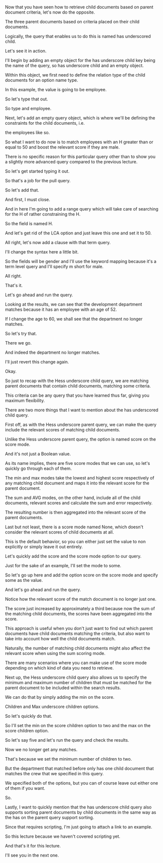 Now that you have seen how to retrieve child documents based on parent document criteria, let's now do the opposite.

The three parent documents based on criteria placed on their child documents.

Logically, the query that enables us to do this is named has underscored child.

Let's see it in action.

I'll begin by adding an empty object for the has underscore child key being the name of the query, so has underscore child and an empty object.

Within this object, we first need to define the relation type of the child documents for an option name type.

In this example, the value is going to be employee.

So let's type that out.

So type and employee.

Next, let's add an empty query object, which is where we'll be defining the constraints for the child documents, i.e.

the employees like so.

So what I want to do now is to match employees with an H greater than or equal to 50 and boost the relevant score if they are male.

There is no specific reason for this particular query other than to show you a slightly more advanced query compared to the previous lecture.

So let's get started typing it out.

So that's a job for the pull query.

So let's add that.

And first, I must close.

And in here I'm going to add a range query which will take care of searching for the H of rather constraining the H.

So the field is named H.

And let's get rid of the LCA option and just leave this one and set it to 50.

All right, let's now add a clause with that term query.

I'll change the syntax here a little bit.

So the fields will be gender and I'll use the keyword mapping because it's a term level query and I'll specify m short for male.

All right.

That's it.

Let's go ahead and run the query.

Looking at the results, we can see that the development department matches because it has an employee with an age of 52.

If I change the age to 60, we shall see that the department no longer matches.

So let's try that.

There we go.

And indeed the department no longer matches.

I'll just revert this change again.

Okay.

So just to recap with the Hess underscore child query, we are matching parent documents that contain child documents, matching some criteria.

This criteria can be any query that you have learned thus far, giving you maximum flexibility.

There are two more things that I want to mention about the has underscored child query.

First off, as with the Hess underscore parent query, we can make the query include the relevant scores of matching child documents.

Unlike the Hess underscore parent query, the option is named score on the score mode.

And it's not just a Boolean value.

As its name implies, there are five score modes that we can use, so let's quickly go through each of them.

The min and max modes take the lowest and highest score respectively of any matching child document and maps it into the relevant score for the parent document.

The sum and AVG modes, on the other hand, include all of the child documents, relevant scores and calculate the sum and error respectively.

The resulting number is then aggregated into the relevant score of the parent documents.

Last but not least, there is a score mode named None, which doesn't consider the relevant scores of child documents at all.

This is the default behavior, so you can either just set the value to non explicitly or simply leave it out entirely.

Let's quickly add the score and the score mode option to our query.

Just for the sake of an example, I'll set the mode to some.

So let's go up here and add the option score on the score mode and specify some as the value.

And let's go ahead and run the query.

Notice how the relevant score of the match document is no longer just one.

The score just increased by approximately a third because now the sum of the matching child documents, the scores have been aggregated into the score.

This approach is useful when you don't just want to find out which parent documents have child documents matching the criteria, but also want to take into account how well the child documents match.

Naturally, the number of matching child documents might also affect the relevant score when using the sum scoring mode.

There are many scenarios where you can make use of the score mode depending on which kind of data you need to retrieve.

Next up, the Hess underscore child query also allows us to specify the minimum and maximum number of children that must be matched for the parent document to be included within the search results.

We can do that by simply adding the min on the score.

Children and Max underscore children options.

So let's quickly do that.

So I'll set the min on the score children option to two and the max on the score children option.

So let's say five and let's run the query and check the results.

Now we no longer get any matches.

That's because we set the minimum number of children to two.

But the department that matched before only has one child document that matches the crew that we specified in this query.

We specified both of the options, but you can of course leave out either one of them if you want.

So.

Lastly, I want to quickly mention that the has underscore child query also supports sorting parent documents by child documents in the same way as the has on the parent query support sorting.

Since that requires scripting, I'm just going to attach a link to an example.

So this lecture because we haven't covered scripting yet.

And that's it for this lecture.

I'll see you in the next one.

